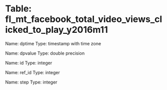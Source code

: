 Table: fl_mt_facebook_total_video_views_clicked_to_play_y2016m11
================================================================

Name: dptime
Type: timestamp with time zone

Name: dpvalue
Type: double precision

Name: id
Type: integer

Name: ref_id
Type: integer

Name: step
Type: integer

